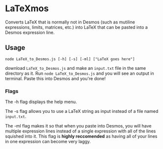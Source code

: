 # LaTeXmos
Converts LaTeX that is normally not in Desmos (such as mutiline expressions, limits, matrices, etc.) into LaTeX that can be pasted into a Desmos expression line.

## Usage
```node LaTeX_to_Desmos.js [-h] [-s] [-ml] ["LaTeX goes here"]```

download ```LaTeX_to_Desmos.js``` and make an ```input.txt``` file in the same directory as it. Run ```node LaTeX_to_Desmos.js``` and you will see an output in terminal. Paste this into Desmos and you're done! 

### Flags
The -h flag displays the help menu.

The -s flag allows you to use a LaTeX string as input instead of a file named ```input.txt```. 

The -ml flag makes it so that when you paste into Desmos, you will have multiple expression lines instead of a single expression with all of the lines squished into it. This flag is **highly reccomended** as having all of your lines in one expression can become very laggy.
